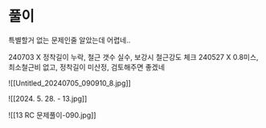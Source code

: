 # 풀이
특별할거 없는 문제인줄 알았는데 어렵네..

240703 X 정착길이 누락, 철근 갯수 실수, 보강시 철근강도 체크
240527 X 0.8미스, 최소철근비 없고, 정착길이 미산정, 검토해주면 좋겠네

![[Untitled_20240705_090910_8.jpg]]

![[2024. 5. 28. - 13.jpg]]


![[13 RC 문제풀이-090.jpg]]